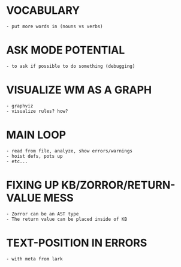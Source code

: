 # VOCABULARY
    - put more words in (nouns vs verbs)

# ASK MODE POTENTIAL
	- to ask if possible to do something (debugging)

# VISUALIZE WM AS A GRAPH
    - graphviz
    - visualize rules? how?

# MAIN LOOP
    - read from file, analyze, show errors/warnings
    - hoist defs, pots up
    - etc...

# FIXING UP KB/ZORROR/RETURN-VALUE MESS
	- Zorror can be an AST type
	- The return value can be placed inside of KB

# TEXT-POSITION IN ERRORS
	- with meta from lark
